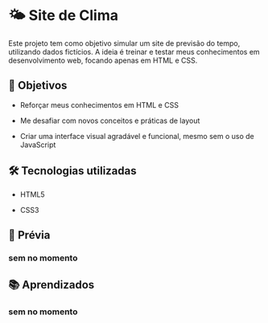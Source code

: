 # 🌤️ Site de Clima
Este projeto tem como objetivo simular um site de previsão do tempo, utilizando dados fictícios. A ideia é treinar e testar meus conhecimentos em desenvolvimento web, focando apenas em HTML e CSS.

## 🎯 Objetivos
- Reforçar meus conhecimentos em HTML e CSS

- Me desafiar com novos conceitos e práticas de layout

- Criar uma interface visual agradável e funcional, mesmo sem o uso de JavaScript

## 🛠️ Tecnologias utilizadas
- HTML5

- CSS3

## 📸 Prévia 
### sem no momento

## 📚 Aprendizados
### sem no momento
